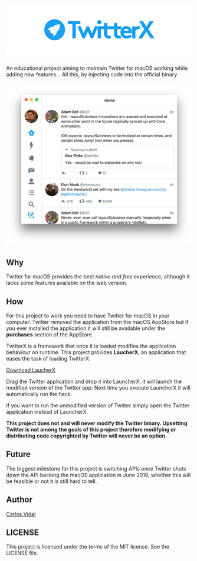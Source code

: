 # [![TwitterX](/README/logo.png)](#)

An educational project aiming to maintain Twitter for macOS working while adding new features...
All this, by injecting code into the official binary.

<h3 align="center">
<img width="650px" src="/README/screenshot.png"/>
</h3>

## Why

Twitter for macOS provides the best *native and free* experience, although it lacks some features
available on the web version.

## How

For this project to work you need to have Twitter for macOS in your computer. Twitter removed the
application from the macOS AppStore but if you ever installed the application it will still be
available under the **purchases** section of the AppStore.

TwitterX is a framework that once it is loaded modifies the application behaviour on runtime. This
project provides **LaucherX**, an application that eases the task of loading TwitterX.

[Download LaucherX](https://github.com/nakiostudio/TwitterX/releases)

Drag the Twitter application and drop it into LauncherX, it will launch the modified version of the
Twitter app. Next time you execute LauncherX it will automatically run the hack.

If you want to run the unmodified version of Twitter simply open the Twitter application instead of
LauncherX.

**This project does not and will never modify the Twitter binary. Upsetting Twitter is not among the
goals of this project therefore modifying or distributing code copyrighted by Twitter will never be
an option.**

## Future

The biggest milestone for this project is switching APIs once Twitter shuts down the API backing the
macOS application in June 2018, whether this will be feasible or not it is still hard to tell.

## Author

[Carlos Vidal](https://www.twitter.com/carlostify)

## LICENSE

This project is licensed under the terms of the MIT license. See the LICENSE file.

